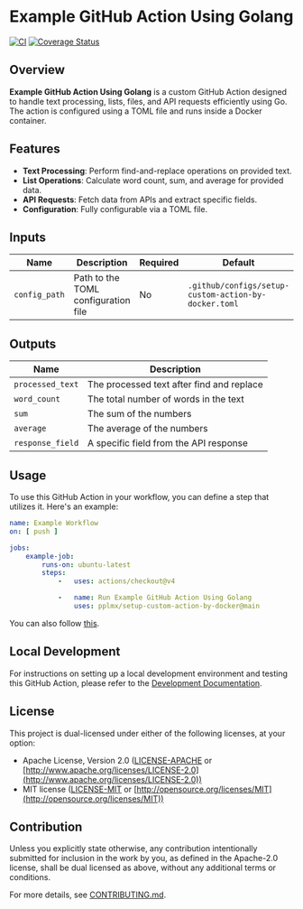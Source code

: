 # Example GitHub Action Using Golang

[![CI](https://github.com/pplmx/setup-custom-action-by-docker/workflows/CI/badge.svg)](https://github.com/pplmx/setup-custom-action-by-docker/actions)
[![Coverage Status](https://coveralls.io/repos/github/pplmx/setup-custom-action-by-docker/badge.svg?branch=main)](https://coveralls.io/github/pplmx/setup-custom-action-by-docker?branch=main)

## Overview

**Example GitHub Action Using Golang** is a custom GitHub Action designed to handle text processing, lists, files, and
API requests efficiently using Go. The action is configured using a TOML file and runs inside a Docker container.

## Features

- **Text Processing**: Perform find-and-replace operations on provided text.
- **List Operations**: Calculate word count, sum, and average for provided data.
- **API Requests**: Fetch data from APIs and extract specific fields.
- **Configuration**: Fully configurable via a TOML file.

## Inputs

| Name          | Description                         | Required | Default                                              |
|---------------|-------------------------------------|----------|------------------------------------------------------|
| `config_path` | Path to the TOML configuration file | No       | `.github/configs/setup-custom-action-by-docker.toml` |

## Outputs

| Name             | Description                               |
|------------------|-------------------------------------------|
| `processed_text` | The processed text after find and replace |
| `word_count`     | The total number of words in the text     |
| `sum`            | The sum of the numbers                    |
| `average`        | The average of the numbers                |
| `response_field` | A specific field from the API response    |

## Usage

To use this GitHub Action in your workflow, you can define a step that utilizes it. Here's an example:

```yaml
name: Example Workflow
on: [ push ]

jobs:
    example-job:
        runs-on: ubuntu-latest
        steps:
            -   uses: actions/checkout@v4

            -   name: Run Example GitHub Action Using Golang
                uses: pplmx/setup-custom-action-by-docker@main
```

You can also follow [this](.github/workflows/test_custom_action_itself.yml).

## Local Development

For instructions on setting up a local development environment and testing this GitHub Action, please refer to
the [Development Documentation](docs/development.md).

## License

This project is dual-licensed under either of the following licenses, at your option:

- Apache License, Version 2.0 ([LICENSE-APACHE](LICENSE-APACHE)
  or [http://www.apache.org/licenses/LICENSE-2.0](http://www.apache.org/licenses/LICENSE-2.0))
- MIT license ([LICENSE-MIT](LICENSE-MIT) or [http://opensource.org/licenses/MIT](http://opensource.org/licenses/MIT))

## Contribution

Unless you explicitly state otherwise, any contribution intentionally submitted for inclusion in the work by you, as
defined in the Apache-2.0 license, shall be dual licensed as above, without any additional terms or conditions.

For more details, see [CONTRIBUTING.md](CONTRIBUTING.md).
